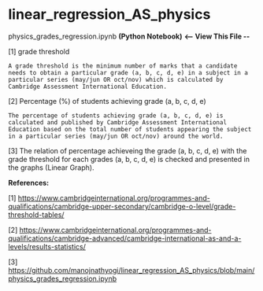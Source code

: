 # linear_regression_AS_physics
physics_grades_regression.ipynb **(Python Notebook)**  **<-- View This File --**

[1] grade threshold

    A grade threshold is the minimum number of marks that a candidate needs to obtain a particular grade (a, b, c, d, e) in a subject in a particular series (may/jun OR oct/nov) which is calculated by Cambridge Assessment International Education.
    
[2] Percentage (%) of students achieving grade (a, b, c, d, e)

    The percentage of students achieving grade (a, b, c, d, e) is calculated and published by Cambridge Assessment International Education based on the total number of students appearing the subject in a particular series (may/jun OR oct/nov) around the world.

[3] The relation of percentage achieveing the grade (a, b, c, d, e) with the grade threshold for each grades (a, b, c, d, e) is checked and presented in the graphs (Linear Graph).
    
**References:**

[1] https://www.cambridgeinternational.org/programmes-and-qualifications/cambridge-upper-secondary/cambridge-o-level/grade-threshold-tables/

[2] https://www.cambridgeinternational.org/programmes-and-qualifications/cambridge-advanced/cambridge-international-as-and-a-levels/results-statistics/

[3] https://github.com/manojnathyogi/linear_regression_AS_physics/blob/main/physics_grades_regression.ipynb
